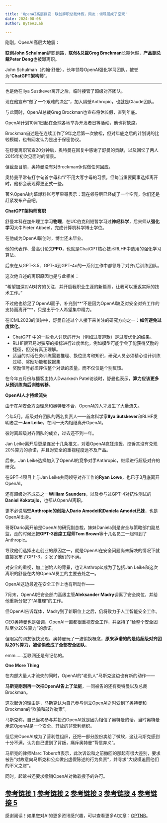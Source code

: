 ```yaml
---

title: 'OpenAI高层巨变：联创辞职总裁休假，网友：领导层成了空壳'
date: 2024-08-08
author: ByteAILab

---
```


刚刚，OpenAI高层大地震：

**联创John Schulman**辞职跑路，**联创&总裁Greg Brockman**长期休假，**产品副总裁Peter Deng**也被曝离职。

John Schulman（约翰·舒曼），长年领导OpenAI强化学习团队，被誉为“**ChatGPT架构师**”。

---


也是他在Ilya Sustkever离开之后，临时接管了超级对齐团队。

现在他宣布“做了一个艰难的决定”，加入隔壁Anthropic，也就是Claude团队。

与此同时，OpenAI总裁Greg Brockman也宣布将休长假，直到年底。

OpenAI计划10月1日起在全球各地举办开发者日等活动，他也将缺席。

Brockman自述是在连续工作了9年之后第一次放松，但对年底之后的计划说的比较模糊，也有网友认为是出于保密协议。

在舒曼离职官宣20分钟后，奥特曼在回复中感谢了舒曼的贡献，以及回忆了两人2015年初次见面时的情景。

但截至目前，奥特曼没有对Brockman休假做任何回应。

奥特曼平常有打字句首字母和“i”不用大写字母的习惯，但每当重要同事选择离开时，他都会表现得更正式一些。

著名OpenAI内幕爆料账号苹果哥表示：现在领导层已经成了一个空壳，你们还是赶紧发布产品吧。

**ChatGPT架构师离职**

舒曼本科在加州理工学习**物理**，在UC伯克利短暂学习过**神经科学**，后来师从**强化学习**大牛Pieter Abbeel，完成计算机科学博士学位。

在他成为OpenAI联创时，博士还未毕业。

他的代表作、最高引论文**PPO**，也就是ChatGPT核心技术RLHF中选用的强化学习算法。

后来在从GPT-3.5、GPT-4到GPT-4o的一系列工作中都领导了对齐/后训练团队。

这次他自述的离职原因也是与此相关：

“希望加深对AI对齐的关注，并开启我职业生涯的新篇章，让我可以重返实际的技术工作。”

不过他也给足了OpenAI面子，补充到**“不是因为OpenAI缺乏对安全对齐工作的支持而离开”**，只是出于个人希望集中精力。

在ICML2023的演讲中，舒曼自述过个人接下来关注的研究方向之一：**如何避免过度优化**。

- ChatGPT 中的一些令人讨厌的行为（例如过度道歉）是过度优化的结果。
- RLHF很容易对狭窄的指标进行过度优化，例如模型可能学会了能获得奖励的捷径，但没有真正理解。
- 适当的对话任务训练需要推理、换位思考和知识，研究人员必须精心设计训练过程、奖励功能和数据集
- 奖励信号必须评估整个对话的质量，而不仅仅是个别反馈。

在今年五月份与播客主持人Dwarkesh Patel访谈时，舒曼也表示，**算力应该更多从预训练向后训练转移**。

**OpenAI人才持续流失**

由于在AI安全方面理念和奥特曼不合，OpenAI的人才发生了大量流失。

今年5月，超级对齐团队的两名负责人——首席科学家**Ilya Sutskever**和RLHF发明者之一**Jan Leike**，在同一天内相继离开OpenAI。

彼时离超级对齐团队的成立，过去还不到一年。

Jan Leike离开后更是连发十几条推文，对着OpenAI疯狂炮轰，控诉其没有兑现20%算力的承诺，并且对安全的重视程度远不及产品。

后来，Jan Leike选择加入了OpenAI的竞争对手Anthropic，继续进行超级对齐的研究。

在GPT-4项目上与Jan Leike共同领导对齐工作的**Ryan Lowe**，也已于3月底离开OpenAI。

还有超级对齐成员之一**William Saunders**，以及参与过GPT-4对抗性测试的**Daniel Kokotajlo**，也都从OpenAI离职。

更不必说隔壁**Anthropic的创始人Dario Amodei和Daniela Amodei兄妹**，也是OpenAI出身。

哥哥Dario离开前是OpenAI的研究副总裁，妹妹Daniela则是安全与策略部门副总监，走的时候还把**GPT-3首席工程师Tom Brown**等十几名员工一起带到了Anthropic。

导致他们选择出走创业的原因之一，就是OpenAI在安全问题尚未解决的情况下就直接发布了GPT-3，引发了他们的不满。

对安全的重视，加上创始人的背景，也让Anthropic成为了包括Jan Leike和这次离职的舒曼在内的OpenAI员工的主要去处之一。

OpenAI这边最近在安全工作上也有所动作——

7月末，OpenAI把安全部门高级主管**Aleksander Madry**调离了安全岗位，并给他重新分配了“AI推理”的工作。

但OpenAI告诉媒体，Madry到了新职位上之后，仍将致力于人工智能安全工作。

CEO奥特曼也是强调，OpenAI一直都很重视安全工作，并坚持了“给整个安全团队至少20%算力”的承诺。

但眼尖的网友很快发现，奥特曼玩了一波偷换概念，**原来承诺的的是给超级对齐团队20%算力，被偷偷改成了全部安全团队**。

emm……互联网还是有记忆的。

**One More Thing**

在内部大量人才流失的同时，OpenAI的“老仇人”马斯克这边也有新的动作——

**马斯克刚刚再一次把OpenAI告上了法庭**，一同被告的还有奥特曼以及总裁Brockman。

这次起诉的理由是，马斯克认为自己参与创立OpenAI之时受到了奥特曼和Brockman的“欺骗和敲诈勒索”。

马斯克称，自己当初参与并投资OpenAI就是因为相信了奥特曼的话，当时奥特曼承诺OpenAI是一个安全、开放的非营利组织。

但后来OpenAI成为了营利性组织，还把一部分股份卖给了微软，这让马斯克感到十分不满，认为自己遭到了背叛，痛斥奥特曼“背信弃义”。

马斯克的律师Marc Toberoff表示，此次诉讼和之前撤回的那起有很大差别，要求被告“对故意向马斯克和公众做出虚假陈述的行为负责”，并寻求“大规模追回他们的不义之财”。

同时，起诉书还要求撤销OpenAI对微软授予的许可。

[参考链接 1](https://www.bloomberg.com/news/articles/2024-08-06/openai-co-founder-john-schulman-departs-for-ai-rival-anthropic)
[参考链接 2](https://www.cnbc.com/2024/07/23/openai-removes-ai-safety-executive-aleksander-madry-from-role.html)
[参考链接 3](https://x.com/sama/status/1818867964369928387)
[参考链接 4](https://www.documentcloud.org/documents/25031741-elon-vs-openai-again)
[参考链接 5](https://www.nytimes.com/2024/08/05/technology/elon-musk-openai-lawsuit.html)
---
感谢阅读！如果您对AI的更多资讯感兴趣，可以查看更多AI文章：[GPTNB](https://gptnb.com)。